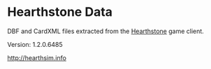 Hearthstone Data
================

DBF and CardXML files extracted from the
[Hearthstone](http://playhearthstone.com) game client.

Version: 1.2.0.6485

http://hearthsim.info
